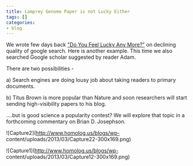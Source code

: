 ```yaml
---
title: Lamprey Genome Paper is not Lucky Either
tags: []
categories:
- blog
---
```

We wrote few days back ["Do You Feel Lucky Any
More?"](http://www.homolog.us/blogs/2013/03/03/do-you-feel-lucky-any-more/) on
declining quality of google search. Here is another example. This time we also
searched Google scholar suggested by reader Adam.
<!--more-->

There are two possibilities -

a) Search engines are doing lousy job about taking readers to primary
documents.

b) Titus Brown is more popular than Nature and soon researchers will start
sending high-visibility papers to his blog.

....but is good science a popularity contest? We will explore that topic in a
forthcoming commentary on Brian D. Josephson.

![Capture2](http://www.homolog.us/blogs/wp-
content/uploads/2013/03/Capture22-300x169.png)

![Capture1](http://www.homolog.us/blogs/wp-
content/uploads/2013/03/Capture12-300x169.png)

